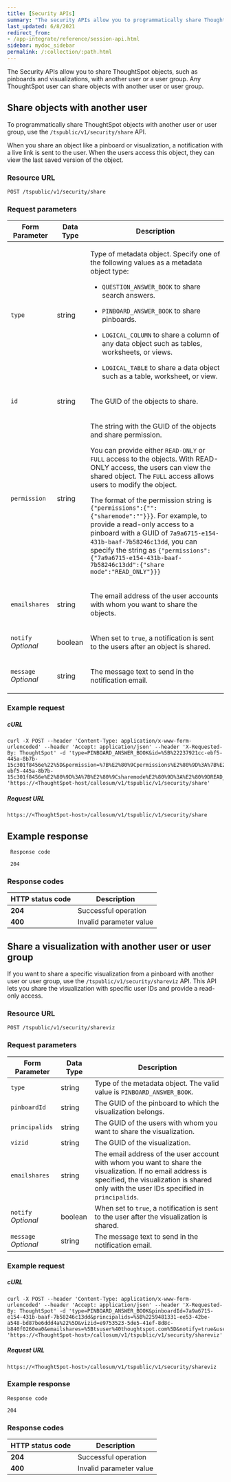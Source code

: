 ```yaml
---
title: [Security APIs]
summary: "The security APIs allow you to programmatically share ThoughtSpot objects with another user or user group."
last_updated: 6/8/2021
redirect_from:
- /app-integrate/reference/session-api.html
sidebar: mydoc_sidebar
permalink: /:collection/:path.html
---
```


The Security APIs allow you to share ThoughtSpot objects, such as pinboards and visualizations, with another user or a user group. Any ThoughtSpot user can share objects with another user or user group.

## Share objects with another user

To programmatically share ThoughtSpot objects with another user or user group, use the `/tspublic/v1/security/share` API.

When you share an object like a pinboard or visualization, a notification with a live link is sent to the user. When the users access this object, they can view the last saved version of the object.

### Resource URL

```
POST /tspublic/v1/security/share
```

### Request parameters

<table><colgroup> <col /> <col /> <col /> </colgroup>
<thead>
<tr>
<th>Form Parameter</th>
<th>Data Type</th>
<th>Description</th>
</tr>
</thead>
<tbody>
<tr>
<td>
<p><code>type</code></p>
</td>
<td>
<p>string</p>
</td>
<td>
<p>Type of metadata object. Specify one of the following values as a metadata object type:</p>
<ul>
<li>
<p><code>QUESTION_ANSWER_BOOK</code> to share search answers.</p>
</li>
<li>
<p><code>PINBOARD_ANSWER_BOOK</code> to share pinboards.</p>
</li>
<li>
<p><code>LOGICAL_COLUMN</code> to share a column of any data object such as tables, worksheets, or views.</p>
</li>
<li>
<p><code>LOGICAL_TABLE</code> to share a data object such as a table, worksheet, or view.</p>
</li>
</ul>
</td>
</tr>
<tr>
<td>
<p><code>id</code></p>
</td>
<td>
<p>string</p>
</td>
<td>
<p>The GUID of the objects to share.</p>
</td>
</tr>
<tr>
<td>
<p><code>permission</code></p>
</td>
<td>
<p>string</p>
</td>
<td>
<p>The string with the GUID of the objects and share permission.</p>
<p>You can provide either <code>READ-ONLY</code> or <code>FULL</code> access to the objects. With READ-ONLY access, the users can view the shared object. The <code>FULL</code> access allows users to modify the object.</p>
<p>The format of the permission string is <code>{"permissions":{"":{"sharemode":""}}}</code>. For example, to provide a read-only access to a pinboard with a GUID of <code>7a9a6715-e154-431b-baaf-7b58246c13dd</code>, you can specify the string as <code>{"permissions":{"7a9a6715-e154-431b-baaf-7b58246c13dd":{"share mode":"READ_ONLY"}}}</code></p>
</td>
</tr>
<tr>
<td>
<p><code>emailshares</code></p>
</td>
<td>
<p>string</p>
</td>
<td>
<p>The email address of the user accounts with whom you want to share the objects.</p>
</td>
</tr>
<tr>
<td>
<p><code>notify</code> <em>Optional</em></p>
</td>
<td>
<p>boolean</p>
</td>
<td>
<p>When set to <code>true</code>, a notification is sent to the users after an object is shared.</p>
</td>
</tr>
<tr>
<td>
<p><code>message</code> <em>Optional</em></p>
</td>
<td>
<p>string</p>
</td>
<td>
<p>The message text to send in the notification email.</p>
</td>
</tr>
</tbody>
</table>

### Example request

##### cURL

```
curl -X POST --header 'Content-Type: application/x-www-form-urlencoded' --header 'Accept: application/json' --header 'X-Requested-By: ThoughtSpot' -d 'type=PINBOARD_ANSWER_BOOK&id=%5B%22237921cc-ebf5-445a-8b7b-15c301f8456e%22%5D&permission=%7B%E2%80%9Cpermissions%E2%80%9D%3A%7B%E2%80%9C237921cc-ebf5-445a-8b7b-15c301f8456e%E2%80%9D%3A%7B%E2%80%9Csharemode%E2%80%9D%3A%E2%80%9DREAD_ONLY%E2%80%9D%7D%7D%7D&emailshares=%5B%22tsuser%40thoughtspot.com%22%5D&notify=false&useCustomEmbedUrls=true' 'https://<ThoughtSpot-host/callosum/v1/tspublic/v1/security/share'
```

##### Request URL
```
https://<ThoughtSpot-host>/callosum/v1/tspublic/v1/security/share
```
## Example response
```
 Response code

 204
```

### Response codes

| HTTP status code | Description             |
|------------------|-------------------------|
| **204**          | Successful operation    |
| **400**          | Invalid parameter value |

## Share a visualization with another user or user group

If you want to share a specific visualization from a pinboard with another user or user group, use the `/tspublic/v1/security/shareviz` API. This API lets you share the visualization with specific user IDs and provide a read-only access.

### Resource URL
```
POST /tspublic/v1/security/shareviz
```
### Request parameters

| Form Parameter | Data Type | Description |
|---|---|---|
| `type` | string | Type of the metadata object. The valid value is `PINBOARD_ANSWER_BOOK`. |
| `pinboardId` | string | The GUID of the pinboard to which the visualization belongs. |
| `principalids` | string | The GUID of the users with whom you want to share the visualization. |
| `vizid` | string | The GUID of the visualization. |
| `emailshares` | string | The email address of the user account with whom you want to share the visualization. If no email address is specified, the visualization is shared only with the user IDs specified in `principalids`. |
| `notify` *Optional*  | boolean   | When set to `true`, a notification is sent to the user after the visualization is shared. |
| `message` *Optional* | string    | The message text to send in the notification email. |

### Example request

##### cURL

```
curl -X POST --header 'Content-Type: application/x-www-form-urlencoded' --header 'Accept: application/json' --header 'X-Requested-By: ThoughtSpot' -d 'type=PINBOARD_ANSWER_BOOK&pinboardId=7a9a6715-e154-431b-baaf-7b58246c13dd&principalids=%5B%2259481331-ee53-42be-a548-bd87be6ddd4a%22%5D&vizid=e9753523-5de5-41ef-8d8c-b840f0260ea0&emailshares=%5Btsuser%40thoughtspot.com%5D&notify=true&useCustomEmbedUrls=false' 'https://<ThoughtSpot-host>/callosum/v1/tspublic/v1/security/shareviz'
```
##### Request URL
```
https://<ThoughtSpot-host>/callosum/v1/tspublic/v1/security/shareviz
```
### Example response
```
Response code

204
```
### Response codes

| HTTP status code | Description             |
|------------------|-------------------------|
| **204**          | Successful operation    |
| **400**          | Invalid parameter value |
